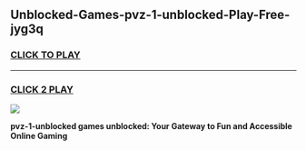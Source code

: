 
## Unblocked-Games-pvz-1-unblocked-Play-Free-jyg3q
<h3>
<a href="https://premium76.site?title=pvz-1-unblocked&ref=21A">CLICK TO PLAY</a></h3>
<hr>

<h3>
<a href="https://premium76.site?title=pvz-1-unblocked&ref=21A">CLICK 2 PLAY</a>
  
</h3>

<a href="https://premium76.site?title=pvz-1-unblocked&ref=21A"><img src="https://clearcache.store/games.png"></a>


**pvz-1-unblocked games unblocked: Your Gateway to Fun and Accessible Online Gaming**
